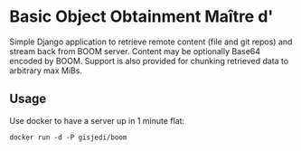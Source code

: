 # Basic Object Obtainment Maître d'

Simple Django application to retrieve remote content (file and git repos) and stream back from BOOM server.  Content may be optionally Base64 encoded by BOOM. Support is also provided for chunking retrieved data to arbitrary max MiBs.

## Usage

Use docker to have a server up in 1 minute flat:

```
docker run -d -P gisjedi/boom
```
